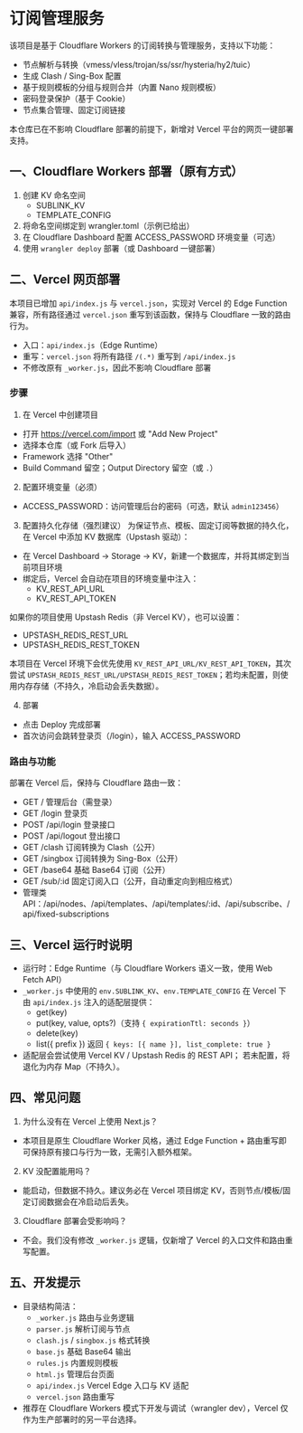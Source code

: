 # 订阅管理服务

该项目是基于 Cloudflare Workers 的订阅转换与管理服务，支持以下功能：

- 节点解析与转换（vmess/vless/trojan/ss/ssr/hysteria/hy2/tuic）
- 生成 Clash / Sing-Box 配置
- 基于规则模板的分组与规则合并（内置 Nano 规则模板）
- 密码登录保护（基于 Cookie）
- 节点集合管理、固定订阅链接

本仓库已在不影响 Cloudflare 部署的前提下，新增对 Vercel 平台的网页一键部署支持。


## 一、Cloudflare Workers 部署（原有方式）

1. 创建 KV 命名空间
   - SUBLINK_KV
   - TEMPLATE_CONFIG
2. 将命名空间绑定到 wrangler.toml（示例已给出）
3. 在 Cloudflare Dashboard 配置 ACCESS_PASSWORD 环境变量（可选）
4. 使用 `wrangler deploy` 部署（或 Dashboard 一键部署）


## 二、Vercel 网页部署

本项目已增加 `api/index.js` 与 `vercel.json`，实现对 Vercel 的 Edge Function 兼容，所有路径通过 `vercel.json` 重写到该函数，保持与 Cloudflare 一致的路由行为。

- 入口：`api/index.js`（Edge Runtime）
- 重写：`vercel.json` 将所有路径 `/(.*)` 重写到 `/api/index.js`
- 不修改原有 `_worker.js`，因此不影响 Cloudflare 部署

### 步骤

1) 在 Vercel 中创建项目
- 打开 https://vercel.com/import 或 "Add New Project"
- 选择本仓库（或 Fork 后导入）
- Framework 选择 "Other"
- Build Command 留空；Output Directory 留空（或 `.`）

2) 配置环境变量（必须）
- ACCESS_PASSWORD：访问管理后台的密码（可选，默认 `admin123456`）

3) 配置持久化存储（强烈建议）
为保证节点、模板、固定订阅等数据的持久化，在 Vercel 中添加 KV 数据库（Upstash 驱动）：

- 在 Vercel Dashboard -> Storage -> KV，新建一个数据库，并将其绑定到当前项目环境
- 绑定后，Vercel 会自动在项目的环境变量中注入：
  - KV_REST_API_URL
  - KV_REST_API_TOKEN

如果你的项目使用 Upstash Redis（非 Vercel KV），也可以设置：
- UPSTASH_REDIS_REST_URL
- UPSTASH_REDIS_REST_TOKEN

本项目在 Vercel 环境下会优先使用 `KV_REST_API_URL/KV_REST_API_TOKEN`，其次尝试 `UPSTASH_REDIS_REST_URL/UPSTASH_REDIS_REST_TOKEN`；若均未配置，则使用内存存储（不持久，冷启动会丢失数据）。

4) 部署
- 点击 Deploy 完成部署
- 首次访问会跳转登录页（/login），输入 ACCESS_PASSWORD

### 路由与功能

部署在 Vercel 后，保持与 Cloudflare 路由一致：
- GET /           管理后台（需登录）
- GET /login      登录页
- POST /api/login 登录接口
- POST /api/logout 登出接口
- GET /clash      订阅转换为 Clash（公开）
- GET /singbox    订阅转换为 Sing-Box（公开）
- GET /base64     基础 Base64 订阅（公开）
- GET /sub/:id    固定订阅入口（公开，自动重定向到相应格式）
- 管理类 API：/api/nodes、/api/templates、/api/templates/:id、/api/subscribe、/api/fixed-subscriptions


## 三、Vercel 运行时说明

- 运行时：Edge Runtime（与 Cloudflare Workers 语义一致，使用 Web Fetch API）
- `_worker.js` 中使用的 `env.SUBLINK_KV`、`env.TEMPLATE_CONFIG` 在 Vercel 下由 `api/index.js` 注入的适配层提供：
  - get(key)
  - put(key, value, opts?)（支持 `{ expirationTtl: seconds }`）
  - delete(key)
  - list({ prefix }) 返回 `{ keys: [{ name }], list_complete: true }`
- 适配层会尝试使用 Vercel KV / Upstash Redis 的 REST API；
  若未配置，将退化为内存 Map（不持久）。


## 四、常见问题

1) 为什么没有在 Vercel 上使用 Next.js？
- 本项目是原生 Cloudflare Worker 风格，通过 Edge Function + 路由重写即可保持原有接口与行为一致，无需引入额外框架。

2) KV 没配置能用吗？
- 能启动，但数据不持久。建议务必在 Vercel 项目绑定 KV，否则节点/模板/固定订阅数据会在冷启动后丢失。

3) Cloudflare 部署会受影响吗？
- 不会。我们没有修改 `_worker.js` 逻辑，仅新增了 Vercel 的入口文件和路由重写配置。


## 五、开发提示

- 目录结构简洁：
  - `_worker.js` 路由与业务逻辑
  - `parser.js` 解析订阅与节点
  - `clash.js` / `singbox.js` 格式转换
  - `base.js` 基础 Base64 输出
  - `rules.js` 内置规则模板
  - `html.js` 管理后台页面
  - `api/index.js` Vercel Edge 入口与 KV 适配
  - `vercel.json` 路由重写
- 推荐在 Cloudflare Workers 模式下开发与调试（wrangler dev），Vercel 仅作为生产部署时的另一平台选择。
